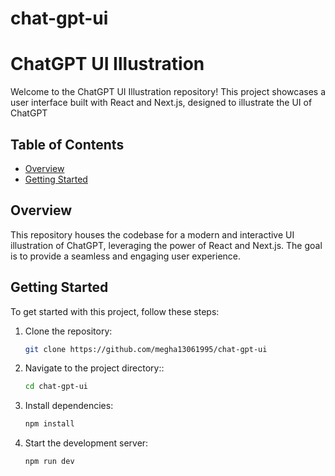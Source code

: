 # chat-gpt-ui
# ChatGPT UI Illustration

Welcome to the ChatGPT UI Illustration repository! This project showcases a user interface built with React and Next.js, designed to illustrate the UI of ChatGPT

## Table of Contents
- [Overview](#overview)
- [Getting Started](#getting-started)

## Overview

This repository houses the codebase for a modern and interactive UI illustration of ChatGPT, leveraging the power of React and Next.js. The goal is to provide a seamless and engaging user experience.


## Getting Started

To get started with this project, follow these steps:

1. Clone the repository:
   ```bash
   git clone https://github.com/megha13061995/chat-gpt-ui

1. Navigate to the project directory::
   ```bash
   cd chat-gpt-ui

1. Install dependencies:
   ```bash
   npm install

1. Start the development server:
   ```bash
   npm run dev

